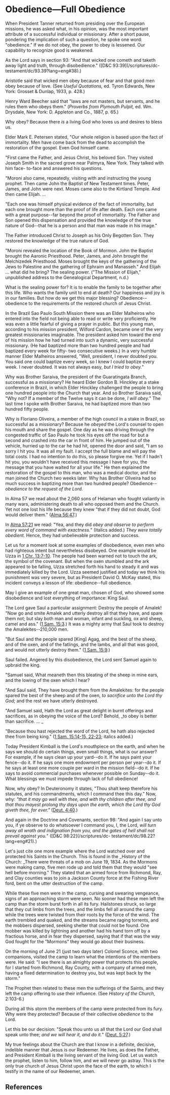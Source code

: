# Obedience—Full Obedience

When President Tanner returned from presiding over the European missions, he
was asked what, in his opinion, was the most important attribute of a
successful individual or missionary. After a short pause, pondering the
implication of such a question, he spoke one word: "obedience." If we do not
obey, the power to obey is lessened. Our capability to recognize good is
weakened.

As the Lord says in section 93: "And that wicked one cometh and taketh away
light and truth, through disobedience." ([D&amp;C 93:39](/scriptures/dc-
testament/dc/93.39?lang=eng#38).)

Aristotle said that wicked men obey because of fear and that good men obey
because of love. (See _Useful Quotations,_ ed. Tyron Edwards, New York:
Grosset &amp; Dunlap, 1933, p. 428.)

Henry Ward Beecher said that "laws are not masters, but servants, and he rules
them who obeys them." (_Proverbs from Plymouth Pulpit,_ ed. Wm. Drysdale, New
York: D. Appleton and Co., 1887, p. 65.)

Why obey? Because there _is_ a living God who loves us and desires to bless
us.

Elder Mark E. Petersen stated, "Our whole religion is based upon the fact of
immortality. Men have come back from the dead to accomplish the restoration of
the gospel. Even God himself came.

"First came the Father, and Jesus Christ, his beloved Son. They visited Joseph
Smith in the sacred grove near Palmyra, New York. They talked with him face-
to-face and answered his questions.

"Moroni also came, repeatedly, visiting with and instructing the young
prophet. Then came John the Baptist of New Testament times. Peter, James, and
John were next. Moses came also to the Kirtland Temple. And then came Elijah.
...

"Each one was himself physical evidence of the fact of immortality, but each
one brought more than the proof of life after death. Each one came with a
great purpose--far beyond the proof of immortality. The Father and Son opened
this dispensation and provided the knowledge of the true nature of God--that
he is a person and that man was made in his image."

The Father introduced Christ to Joseph as his Only Begotten Son. They restored
the knowledge of the true nature of God.

"Moroni revealed the location of the Book of Mormon. John the Baptist brought
the Aaronic Priesthood. Peter, James, and John brought the Melchizedek
Priesthood. Moses brought the keys of the gathering of the Jews to Palestine
and the gathering of Ephraim and Manasseh." And Elijah ... what did he bring?
The sealing power. ("The Mission of Elijah," unpublished address to the
Genealogical Department, n.d.)

What is the sealing power for? It is to enable the family to be together after
this life. Who wants the family unit to end at death? Our happiness and joy is
in our families. But how do we get this major blessing? Obedience--obedience
to the requirements of the restored church of Jesus Christ.

In the Brazil Sao Paulo South Mission there was an Elder Malheiros who entered
into the field not being able to read or write very proficiently. He was even
a little fearful of giving a prayer in public. But this young man, according
to his mission president, Wilford Cardon, became one of the very greatest
missionaries imaginable. The president asked him toward the end of his mission
how he had turned into such a dynamic, very successful missionary. (He had
baptized more than two hundred people and had baptized every week for fifty-
two consecutive weeks.) In a very humble manner Elder Malheiros answered,
"Well, president, I never doubted you. You said one could baptize every week,
so I knew I could baptize every week. I never doubted. It was not always easy,
_but I tried to obey._"

Why was Brother Saraiva, the president of the Guaratingata Branch, successful
as a missionary? He heard Elder Gordon B. Hinckley at a stake conference in
Brazil, in which Elder Hinckley challenged the people to bring one hundred
people into the Church that year. And so Brother Saraiva said, "Why not? If a
member of the Twelve says it can be done, _I will obey._" The last time I
spoke with Brother Saraiva, he had baptized more than two hundred fifty
people.

Why is Floriano Oliveira, a member of the high council in a stake in Brazil,
so successful as a missionary? Because he _obeyed_ the Lord's counsel to open
his mouth and share the gospel. One day as he was driving through the
congested traffic of Sao Paulo he took his eyes off the road for but a second
and crashed into the car in front of him. He jumped out of the vehicle,
hurried up to the car he had hit, opened the door and said, "I am so sorry I
hit you. It was all my fault. I accept the full blame and will pay the total
costs. I had no intention to do this, so please forgive me. Yet if I hadn't
hit you, you wouldn't have received this message I have for you, the message
that you have waited for all your life." He then explained the restoration of
the gospel to this man, who was a medical doctor, and the man joined the
Church two weeks later. Why has Brother Oliveira had so much success in
baptizing more than two hundred people? Obedience--_obedience to the request
of the Lord._

In Alma 57 we read about the 2,060 sons of Helaman who fought valiantly in
many wars, administering death to all who opposed them and the Church. Yet not
one lost his life because they knew "that if they did not doubt, God would
deliver them." ([Alma 56:47](/scriptures/bofm/alma/56.47?lang=eng#46).)

In [Alma 57:21](/scriptures/bofm/alma/57.21?lang=eng#20) we read: "Yea, and
they did _obey and observe to perform every word of command with exactness._"
(Italics added.) _They were totally obedient._ Hence, they had unbelievable
protection and success.

Let us for a moment look at some examples of disobedience, even men who had
righteous intent but nevertheless disobeyed. One example would be Uzza in [1
Chr. 13:7-10](/scriptures/ot/1-chr/13.7-10?lang=eng#6). The people had been
warned not to touch the ark, the symbol of the covenant. But when the oxen
stumbled and the ark appeared to be falling, Uzza stretched forth his hand to
steady it and was immediately killed by the Lord. Uzza seemed justified and
today we think his punishment was very severe, but as President David O. McKay
stated, this incident conveys a lesson of life: obedience--full obedience.

May I give an example of one great man, chosen of God, who showed some
disobedience and lost everything of importance: King Saul.

The Lord gave Saul a particular assignment: Destroy the people of Amalek! "Now
go and smite Amalek and utterly destroy all that they have, and spare them
not; but slay both man and woman, infant and suckling, ox and sheep, camel and
ass." ([1 Sam. 15:3](/scriptures/ot/1-sam/15.3?lang=eng#2).) It was a mighty
army that Saul took to destroy the Amalekites--210,000 men.

"But Saul and the people spared [King] Agag, and the best of the sheep, and of
the oxen, and of the fatlings, and the lambs, and all that was good, and would
not utterly destroy them." ([1 Sam.
15:9](/scriptures/ot/1-sam/15.9?lang=eng#8).)

Saul failed. Angered by this disobedience, the Lord sent Samuel again to
upbraid the king.

"Samuel said, What meaneth then this bleating of the sheep in mine ears, and
the lowing of the oxen which I hear?

"And Saul said, They have brought them from the Amalekites: for the people
spared the best of the sheep and of the oxen, _to sacrifice unto the Lord thy
God;_ and the rest we have utterly destroyed.

"And Samuel said, Hath the Lord as great delight in burnt offerings and
sacrifices, as in obeying the voice of the Lord? Behold, _to obey is better
than sacrifice. ... _

"Because thou hast rejected the word of the Lord, he hath also rejected thee
from being king." ([1 Sam. 15:14-15,
22-23](/scriptures/ot/1-sam/15.14-15,22-23?lang=eng#13); italics added.)

Today President Kimball is the Lord's mouthpiece on the earth, and when he
says we should do certain things, even small things, what is our answer? For
example, if he says clean up your yard--do it. If he says paint your fence--do
it. If he says one more endowment per person per year--do it. If he says at
least one more couple per ward in the mission field--do it. If he says to
avoid commercial purchases whenever possible on Sunday--do it. What blessings
we must impede through lack of full obedience!

Now, why obey? In Deuteronomy it states, "Thou shalt keep therefore his
statutes, and his commandments, which I command thee this day." Now, why:
_"that it may go well with thee, and with thy children after thee, and that
thou mayest prolong thy days upon the earth, which the Lord thy God giveth
thee, for ever."_ ([Deut. 4:40](/scriptures/ot/deut/4.40?lang=eng#39).)

And again in the Doctrine and Covenants, section 98: "And again I say unto
you, if ye observe to do whatsoever I command you, I, the Lord, _will turn
away all wrath and indignation from you, and the gates of hell shall not
prevail against you._" ([D&amp;C 98:22](/scriptures/dc-
testament/dc/98.22?lang=eng#21).)

Let's just cite one more example where the Lord watched over and protected his
Saints in the Church. This is found in the _History of the Church: _There were
threats of a mob on June 19, 1834. As the Mormons were making camp, five men
rode up and told them that they would "see hell before morning." They stated
that an armed force from Richmond, Ray, and Clay counties was to join a
Jackson County force at the Fishing River ford, bent on the utter destruction
of the camp.

While these five men were in the camp, cursing and swearing vengeance, signs
of an approaching storm were seen. No sooner had these men left the camp than
the storm burst forth in all its fury. Hailstones struck, so large that they
cut limbs from the trees, and the limbs fell all around the camp while the
trees were twisted from their roots by the force of the wind. The earth
trembled and quaked, and the streams became raging torrents, and the mobbers
dispersed, seeking shelter that could not be found. One mobber was killed by
lightning and another had his hand torn off by a fractious horse, and in fear
they dispersed, saying that if that was the way God fought for the "Mormons"
they would go about their business.

On the morning of June 21 (just two days later) Colonel Sconce, with two
companions, visited the camp to learn what the intentions of the members were.
He said: "I see there is an almighty power that protects this people, for I
started from Richmond, Ray County, with a company of armed men, having a fixed
determination to destroy you, but was kept back by the storm."

The Prophet then related to these men the sufferings of the Saints, and they
left the camp offering to use their influence. (See _History of the Church,_
2:103-6.)

During all this storm the members of the camp were protected from its fury.
Why were they protected? Because of their collective _obedience_ to the Lord.

Let this be our decision: "Speak thou unto us all that the Lord our God shall
speak unto thee; _and we will hear it, and do it._" ([Deut.
5:27](/scriptures/ot/deut/5.27?lang=eng#26).)

My true feelings about the Church are that I know in a definite, decisive,
indelible manner that Jesus is our Redeemer. He lives, as does the Father, and
President Kimball is the living servant of the living God. Let us watch the
prophet, listen to him, follow him, and we will never go astray. This is the
only true church of Jesus Christ upon the face of the earth, to which I
testify in the name of our Redeemer, amen.

## References

